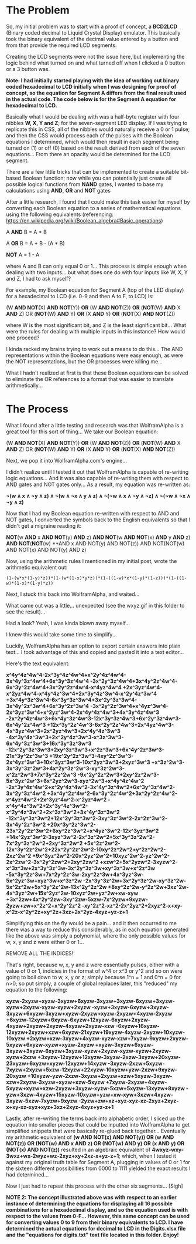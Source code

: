 The Problem
=

So, my initial problem was to start with a proof of concept, a **BCD2LCD** (Binary coded decimal to Liquid Crystal Display) emulator.
This basically took the binary equivalent of the decimal value entered by a button and from that provide the required LCD segments.

Creating the LCD segments were not the issue here, but implementing the logic behind what turned on and what turned off when I clicked a 0 button or a 3 button was.

**Note: I had initially started playing with the idea of working out binary coded hexadecimal to LCD initially when I was designing for proof of concept, so the equation for Segment A differs from the final result used in the actual code. The code below is for the Segment A equation for hexadecimal to LCD.**

Basically what I would be dealing with was a half-byte register with four nibbles **W, X, Y and Z**; for the seven-segment LED display. 
If I was trying to replicate this in CSS, all of the nibbles would naturally  receive a 0 or 1 pulse; and then the CSS would process 
each of the pulses with the Boolean equations I determined, which would then result in each segment being turned on (1) or off (0) 
based on the result derived from each of the seven equations... From there an opacity would be determined for the LCD segment.

There are a few little tricks that can be implemented to create a suitable bit-based Boolean function; now while you can potentially just
create all possible logical functions from **NAND** gates, I wanted to base my calculations using **AND**, **OR** and **NOT** gates

After a little research, I found that I could make this task easier for myself by converting each Boolean equation to a series of
mathematical equations using the following equivalents (referencing: https://en.wikipedia.org/wiki/Boolean_algebra#Basic_operations)

A **AND** B = A * B

A **OR** B = A + B - (A * B)

**NOT** A = 1 - A

where A and B can only equal 0 or 1... This process is simple enough when dealing with two inputs... but what does one do with four inputs
like W, X, Y and Z, I had to ask myself?

For example, my Boolean equation for Segment A (top of the LED display) for a hexadecimal to LCD (i.e. 0-9 and then A to F, to LCD) is:

(W **AND NOT**(X) **AND NOT**(Y)) **OR** (W **AND NOT**(Z)) **OR** (**NOT**(W) **AND** X **AND** Z) OR (**NOT**(W) **AND** Y) **OR** (X **AND** Y) **OR** (**NOT**(X) **AND NOT**(Z))

where W is the most significant bit, and Z is the least significant bit... What were the rules for dealing with multiple 
inputs in this instance? How would one proceed?

I kinda racked my brains trying to work out a means to do this... The AND representations within the Boolean equations were easy enough, as were the NOT representations, but the OR processes were killing me...

What I hadn't realized at first is that these Boolean equations can be solved to eliminate the OR references to a format that was easier to translate arithmetically...

The Process
=

What I found after a little testing and research was that WolframAlpha is a great tool for this sort of thing... We take our Boolean equation: 

(W **AND NOT**(X) **AND NOT**(Y)) **OR** (W **AND NOT**(Z)) **OR** (**NOT**(W) **AND** X **AND** Z) OR (**NOT**(W) **AND** Y) **OR** (X **AND** Y) **OR** (**NOT**(X) **AND NOT**(Z))

Next, we pop it into WolframAlpha.com's engine... 

I didn't realize until I tested it out that WolframAlpha is capable of re-writing logic equations... 
And it was also capable of re-writing them with respect to AND gates and NOT gates only... As a result, my equation was re-written 
as:

**¬(w ∧ x ∧ ¬y ∧ z) ∧ ¬(w ∧ ¬x ∧ y ∧ z) ∧ ¬(¬w ∧ x ∧ ¬y ∧ ¬z) ∧ ¬(¬w ∧ ¬x ∧ ¬y ∧ z)**

Now that I had my Boolean equation re-written with respect to AND and NOT gates, I converted the symbols back to the English equivalents so that I didn't get a migraine reading it:

**NOT**(w **AND** x **AND NOT**(y) **AND** z) **AND NOT**(w **AND NOT**(x) **AND** y **AND** z) **AND NOT**(**NOT**(w) **AND x AND NOT(y) AND NOT(z)) AND NOT(NOT(w) AND NOT(x) AND NOT(y) AND z)

Now, using the arithmetic rules I mentioned in my initial post, wrote the arithmetic equivalent out:

`(1-(w*x*(1-y)*z))*(1-(w*(1-x)*y*z))*(1-((1-w)*x*(1-y)*(1-z)))*(1-((1-w)*(1-x)*(1-y)*z))`

Next, I stuck this back into WolframAlpha, and waited...

What came out was a little... unexpected (see the wxyz.gif in this folder to see the result)...

Had a look? Yeah, I was kinda blown away myself... 

I knew this would take some time to simplify...

Luckily, WolframAlpha has an option to export certain answers into plain text... I took advantage of this and copied and pasted it into a text editor...

Here's the text equivalent:

**x^4y^4z^4w^4-2x^3y^4z^4w^4+x^2y^4z^4w^4-3x^4y^3z^4w^4+6x^3y^3z^4w^4
-3x^2y^3z^4w^4+3x^4y^2z^4w^4-6x^3y^2z^4w^4+3x^2y^2z^4w^4-x^4yz^4w^4
+2x^3yz^4w^4-x^2yz^4w^4-x^4y^4z^3w^4+2x^3y^4z^3w^4-x^2y^4z^3w^4
+3x^4y^3z^3w^4-6x^3y^3z^3w^4+3x^2y^3z^3w^4-3x^4y^2z^3w^4+6x^3y^2z^3w^4
-3x^2y^2z^3w^4+x^4yz^3w^4-2x^3yz^3w^4+x^2yz^3w^4-2x^4y^4z^4w^3+4x^3y^4z^4w^3
-2x^2y^4z^4w^3+6x^4y^3z^4w^3-12x^3y^3z^4w^3+6x^2y^3z^4w^3-6x^4y^2z^4w^3
+12x^3y^2z^4w^3-6x^2y^2z^4w^3+2x^4yz^4w^3-4x^3yz^4w^3+2x^2yz^4w^3+2x^4y^4z^3w^3
-4x^3y^4z^3w^3+2x^2y^4z^3w^3-x^3z^3w^3-6x^4y^3z^3w^3+16x^3y^3z^3w^3
-12x^2y^3z^3w^3+2xy^3z^3w^3+x^2z^3w^3+6x^4y^2z^3w^3-21x^3y^2z^3w^3
+19x^2y^2z^3w^3-4xy^2z^3w^3-2x^4yz^3w^3+10x^3yz^3w^3-10x^2yz^3w^3+2xyz^3w^3
+x^3z^2w^3-3x^3y^3z^2w^3+4x^2y^3z^2w^3-xy^3z^2w^3-x^2z^2w^3+7x^3y^2z^2w^3
-9x^2y^2z^2w^3+2xy^2z^2w^3-5x^3yz^2w^3+6x^2yz^2w^3-xyz^2w^3+x^4y^4z^4w^2
-2x^3y^4z^4w^2+x^2y^4z^4w^2-3x^4y^3z^4w^2+6x^3y^3z^4w^2-3x^2y^3z^4w^2
+3x^4y^2z^4w^2-6x^3y^2z^4w^2+3x^2y^2z^4w^2-x^4yz^4w^2+2x^3yz^4w^2-x^2yz^4w^2
-x^4y^4z^3w^2+2x^3y^4z^3w^2-x^2y^4z^3w^2+2x^3z^3w^2+3x^4y^3z^3w^2
-12x^3y^3z^3w^2+12x^2y^3z^3w^2-3xy^3z^3w^2-2x^2z^3w^2-3x^4y^2z^3w^2
+20x^3y^2z^3w^2-23x^2y^2z^3w^2+6xy^2z^3w^2+x^4yz^3w^2-12x^3yz^3w^2
+14x^2yz^3w^2-3xyz^3w^2-2x^3z^2w^2+5x^3y^3z^2w^2-7x^2y^3z^2w^2+2xy^3z^2w^2
+5x^2z^2w^2-12x^3y^2z^2w^2+22x^2y^2z^2w^2-10xy^2z^2w^2+y^2z^2w^2-2xz^2w^2
+9x^3yz^2w^2-20x^2yz^2w^2+10xyz^2w^2-yz^2w^2-2x^2zw^2-3x^2y^2zw^2+2xy^2zw^2
+xzw^2+5x^2yzw^2-3xyzw^2-x^3z^3w+2x^3y^3z^3w-3x^2y^3z^3w+xy^3z^3w+x^2z^3w
-5x^3y^2z^3w+7x^2y^2z^3w-2xy^2z^3w+4x^3yz^3w-5x^2yz^3w+xyz^3w+x^3z^2w
-2x^3y^3z^2w+3x^2y^3z^2w-xy^3z^2w-5x^2z^2w+5x^3y^2z^2w-13x^2y^2z^2w
+8xy^2z^2w-y^2z^2w+3xz^2w-4x^3yz^2w+15x^2yz^2w-10xyz^2w+yz^2w+xw-xyw
+3x^2zw+4x^2y^2zw-3xy^2zw-5xzw-7x^2yzw+9xyzw-2yzw+zw+x^2z^2+x^2y^2z^2
-xy^2z^2-xz^2-2x^2yz^2+2xyz^2-x+xy-x^2z-x^2y^2z+xy^2z+3xz+2x^2yz-4xyz+yz-z+1**

Simplifying this on the fly would be a pain... and it then occurred to me there was a way to reduce this considerably, as in each equation generated like the above was simply a polynomial, where the only possible values for w, x, y and z were either 0 or 1...

REMOVE ALL THE INDICES!

That's right, because w, x, y and z were essentially pulses, either with a value of 0 or 1, indicies in the format of
w^4 or x^3 or y^2 and so on were going to boil down to w, x, y or z; simply because 1^n = 1 and 0^n = 0 for n>0; so put simply, 
a couple of global replaces later, this "reduced" my equation to the following:

**xyzw-2xyzw+xyzw-3xyzw+6xyzw-3xyzw+3xyzw-6xyzw+3xyzw-xyzw+2xyzw-xyzw-xyzw+2xyzw
-xyzw+3xyzw-6xyzw+3xyzw-3xyzw+6xyzw-3xyzw+xyzw-2xyzw+xyzw-2xyzw+4xyzw-2xyzw
+6xyzw-12xyzw+6xyzw-6xyzw+12xyzw-6xyzw+2xyzw-4xyzw+2xyzw+2xyzw-4xyzw+2xyzw-xzw
-6xyzw+16xyzw-12xyzw+2xyzw+xzw+6xyzw-21xyzw+19xyzw-4xyzw-2xyzw+10xyzw-10xyzw
+2xyzw+xzw-3xyzw+4xyzw-xyzw-xzw+7xyzw-9xyzw+2xyzw-5xyzw+6xyzw-xyzw+xyzw-2xyzw
+xyzw-3xyzw+6xyzw-3xyzw+3xyzw-6xyzw+3xyzw-xyzw+2xyzw-xyzw-xyzw+2xyzw-xyzw+2xzw
+3xyzw-12xyzw+12xyzw-3xyzw-2xzw-3xyzw+20xyzw-23xyzw+6xyzw+xyzw-12xyzw+14xyzw
-3xyzw-2xzw+5xyzw-7xyzw+2xyzw+5xzw-12xyzw+22xyzw-10xyzw+yzw-2xzw+9xyzw-20xyzw
+10xyzw-yzw-2xzw-3xyzw+2xyzw+xzw+5xyzw-3xyzw-xzw+2xyzw-3xyzw+xyzw+xzw-5xyzw
+7xyzw-2xyzw+4xyzw-5xyzw+xyzw+xzw-2xyzw+3xyzw-xyzw-5xzw+5xyzw-13xyzw+8xyzw
-yzw+3xzw-4xyzw+15xyzw-10xyzw+yzw+xw-xyw+3xzw+4xyzw-3xyzw-5xzw-7xyzw+9xyzw
-2yzw+zw+xz+xyz-xyz-xz-2xyz+2xyz-x+xy-xz-xyz+xyz+3xz+2xyz-4xyz+yz-z+1**

Lastly, after re-writing the terms back into alphabetic order, I sliced up the equation into smaller pieces that could be 
inputted into WolframAlpha to get simplified snippets that were basically re-glued back together... Eventually my arithmetic 
equivalent of **(w AND NOT(x) AND NOT(y)) OR (w AND NOT(z)) OR (NOT(w) AND x AND z) OR (NOT(w) AND y) OR (x AND y) OR (NOT(x) AND NOT(z))** 
resulted in an algebraic equivalent of **4wxyz-wxy-3wxz+wx-2wyz+wz-2xyz+xy+2xz-x+yz-z+1**; which, when I tested it against my original 
truth table for Segment A, plugging in values of 0 or 1 for the sixteen different possibilities from 0000 to 1111 yielded the exact
results I had determined...

Now I just had to repeat this process with the other six segments... [Sigh]

**NOTE 2: The concept illustrated above was with respect to an earlier instance of determining the equations for displaying all 16 possible combinations for a hexadecimal display, and so the equation used is with respect to the values from 0-F... However, this same concept can be used for converting values 0 to 9 from their binary equivalents to LCD. I have determined the actual equations for decimal to LCD in the Digits.xlsx file and the "equations for digits.txt" text file located in this folder. Enjoy!**
